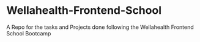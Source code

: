 # Wellahealth-Frontend-School
A Repo for the tasks and Projects done following the Wellahealth Frontend School Bootcamp
